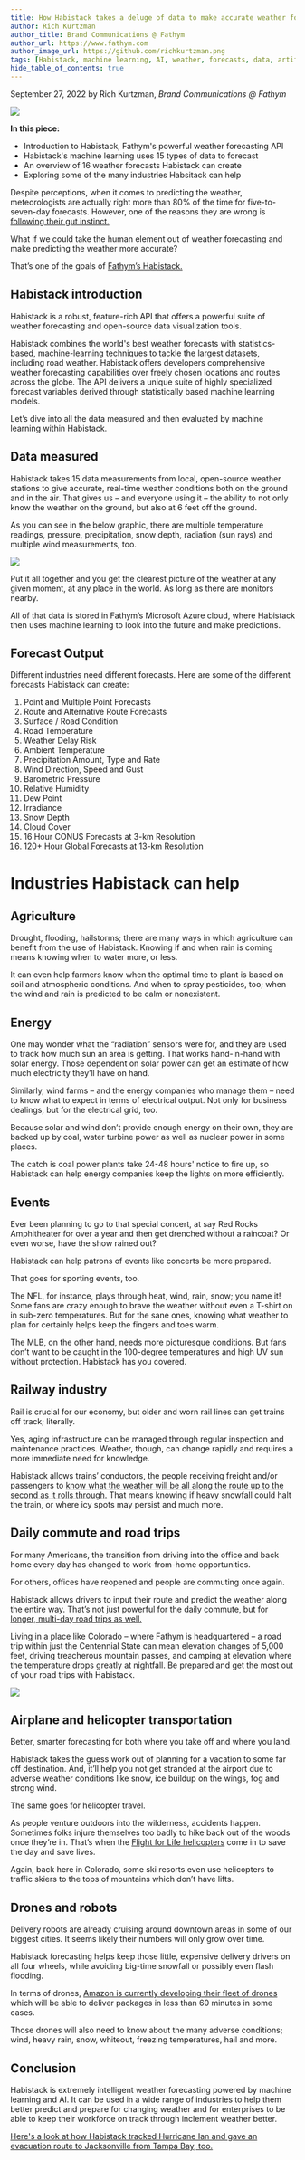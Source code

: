 ```yaml
---
title: How Habistack takes a deluge of data to make accurate weather forecasts 
author: Rich Kurtzman
author_title: Brand Communications @ Fathym
author_url: https://www.fathym.com
author_image_url: https://github.com/richkurtzman.png
tags: [Habistack, machine learning, AI, weather, forecasts, data, artificial intelligence, weather forecasting]
hide_table_of_contents: true
---
```


September 27, 2022 by Rich Kurtzman, _Brand Communications @ Fathym_

![](https://www.fathym.com/img/fathymbubbles2.png)


**In this piece:** 

- Introduction to Habistack, Fathym's powerful weather forecasting API
- Habistack's machine learning uses 15 types of data to forecast
- An overview of 16 weather forecasts Habistack can create
- Exploring some of the many industries Habsitack can help

Despite perceptions, when it comes to predicting the weather, meteorologists are actually right more than 80% of the time for five-to-seven-day forecasts. However, one of the reasons they are wrong is [following their gut instinct.](https://www.ranker.com/list/why-weathermen-are-always-wrong/tracey-graham) 

What if we could take the human element out of weather forecasting and make predicting the weather more accurate?  

That’s one of the goals of [Fathym’s Habistack.](https://www.fathym.com/forecast/)  

## Habistack introduction 

Habistack is a robust, feature-rich API that offers a powerful suite of weather forecasting and open-source data visualization tools. 

Habistack combines the world's best weather forecasts with statistics-based, machine-learning techniques to tackle the largest datasets, including road weather. Habistack offers developers comprehensive weather forecasting capabilities over freely chosen locations and routes across the globe. The API delivers a unique suite of highly specialized forecast variables derived through statistically based machine learning models.  

Let’s dive into all the data measured and then evaluated by machine learning within Habistack. 

## Data measured 

Habistack takes 15 data measurements from local, open-source weather stations to give accurate, real-time weather conditions both on the ground and in the air. That gives us – and everyone using it – the ability to not only know the weather on the ground, but also at 6 feet off the ground.  

As you can see in the below graphic, there are multiple temperature readings, pressure, precipitation, snow depth, radiation (sun rays) and multiple wind measurements, too.  

![](https://www.fathym.com/img/datahabistack4.png)

Put it all together and you get the clearest picture of the weather at any given moment, at any place in the world. As long as there are monitors nearby.  

All of that data is stored in Fathym’s Microsoft Azure cloud, where Habistack then uses machine learning to look into the future and make predictions.  

## Forecast Output 

Different industries need different forecasts. Here are some of the different forecasts Habistack can create: 

1. Point and Multiple Point Forecasts 
2. Route and Alternative Route Forecasts 
3. Surface / Road Condition 
4. Road Temperature 
5. Weather Delay Risk 
6. Ambient Temperature 
7. Precipitation Amount, Type and Rate 
8. Wind Direction, Speed and Gust 
9. Barometric Pressure 
10. Relative Humidity 
11. Dew Point 
12. Irradiance 
13. Snow Depth 
14. Cloud Cover 
15. 16 Hour CONUS Forecasts at 3-km Resolution 
16. 120+ Hour Global Forecasts at 13-km Resolution 

# Industries Habistack can help  

## Agriculture 

Drought, flooding, hailstorms; there are many ways in which agriculture can benefit from the use of Habistack. Knowing if and when rain is coming means knowing when to water more, or less.  

It can even help farmers know when the optimal time to plant is based on soil and atmospheric conditions. And when to spray pesticides, too; when the wind and rain is predicted to be calm or nonexistent.  

## Energy 

One may wonder what the “radiation” sensors were for, and they are used to track how much sun an area is getting. That works hand-in-hand with solar energy. Those dependent on solar power can get an estimate of how much electricity they’ll have on hand.  

Similarly, wind farms – and the energy companies who manage them – need to know what to expect in terms of electrical output. Not only for business dealings, but for the electrical grid, too.  

Because solar and wind don’t provide enough energy on their own, they are backed up by coal, water turbine power as well as nuclear power in some places.  

The catch is coal power plants take 24-48 hours' notice to fire up, so Habistack can help energy companies keep the lights on more efficiently.  

## Events  

Ever been planning to go to that special concert, at say Red Rocks Amphitheater for over a year and then get drenched without a raincoat? Or even worse, have the show rained out?  

Habistack can help patrons of events like concerts be more prepared.  

That goes for sporting events, too.  

The NFL, for instance, plays through heat, wind, rain, snow; you name it! Some fans are crazy enough to brave the weather without even a T-shirt on in sub-zero temperatures. But for the sane ones, knowing what weather to plan for certainly helps keep the fingers and toes warm.  

The MLB, on the other hand, needs more picturesque conditions. But fans don’t want to be caught in the 100-degree temperatures and high UV sun without protection. Habistack has you covered.  

## Railway industry 

Rail is crucial for our economy, but older and worn rail lines can get trains off track; literally.  

Yes, aging infrastructure can be managed through regular inspection and maintenance practices. Weather, though, can change rapidly and requires a more immediate need for knowledge. 

Habistack allows trains’ conductors, the people receiving freight and/or passengers to [know what the weather will be all along the route up to the second as it rolls through.](https://www.fathym.com/blog/articles/2022/september/2022-09-26-habistack-keeps-railways-on-fast-track) That means knowing if heavy snowfall could halt the train, or where icy spots may persist and much more.  

## Daily commute and road trips 

For many Americans, the transition from driving into the office and back home every day has changed to work-from-home opportunities.  

For others, offices have reopened and people are commuting once again.  

Habistack allows drivers to input their route and predict the weather along the entire way. That’s not just powerful for the daily commute, but for [longer, multi-day road trips as well.](https://www.fathym.com/blog/articles/2022/october/2022-10-07-how-habistack-helps-make-road-trips-better)  

Living in a place like Colorado – where Fathym is headquartered – a road trip within just the Centennial State can mean elevation changes of 5,000 feet, driving treacherous mountain passes, and camping at elevation where the temperature drops greatly at nightfall. Be prepared and get the most out of your road trips with Habistack. 

![](https://www.fathym.com/img/habistackscreenshot.png)

## Airplane and helicopter transportation 

Better, smarter forecasting for both where you take off and where you land.  

Habistack takes the guess work out of planning for a vacation to some far off destination. And, it’ll help you not get stranded at the airport due to adverse weather conditions like snow, ice buildup on the wings, fog and strong wind.  

The same goes for helicopter travel.  

As people venture outdoors into the wilderness, accidents happen. Sometimes folks injure themselves too badly to hike back out of the woods once they’re in. That’s when the [Flight for Life helicopters](https://www.centura.org/our-ecosystem/flight-for-life) come in to save the day and save lives. 

Again, back here in Colorado, some ski resorts even use helicopters to traffic skiers to the tops of mountains which don’t have lifts.  

## Drones and robots 

Delivery robots are already cruising around downtown areas in some of our biggest cities. It seems likely their numbers will only grow over time.  

Habistack forecasting helps keep those little, expensive delivery drivers on all four wheels, while avoiding big-time snowfall or possibly even flash flooding.  

In terms of drones, [Amazon is currently developing their fleet of drones](https://www.aboutamazon.com/news/transportation/how-amazon-is-building-its-drone-delivery-system) which will be able to deliver packages in less than 60 minutes in some cases.  

Those drones will also need to know about the many adverse conditions; wind, heavy rain, snow, whiteout, freezing temperatures, hail and more.  

## Conclusion  

Habistack is extremely intelligent weather forecasting powered by machine learning and AI. It can be used in a wide range of industries to help them better predict and prepare for changing weather and for enterprises to be able to keep their workforce on track through inclement weather better.

[Here's a look at how Habistack tracked Hurricane Ian and gave an evacuation route to Jacksonville from Tampa Bay, too.](https://www.fathym.com/blog/articles/2022/september/2022-09-28-habistack-knowing-when-and-where-a-hurricane-will-hit)

